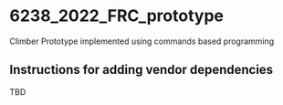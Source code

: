 # 6238_2022_FRC_prototype
Climber Prototype implemented using commands based programming

## Instructions for adding vendor dependencies

TBD

